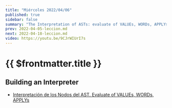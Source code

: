 ```yaml
---
title: "Miércoles 2022/04/06"
published: true
sidebar: false
summary: "The Interpretation of ASTs: evaluate of VALUEs, WORDs, APPLYs"
prev: 2022-04-05-leccion.md
next: 2022-04-18-leccion.md
video: https://youtu.be/9CJrWIUrI7s
---
```


# {{ $frontmatter.title }}

## Building an Interpreter

* [Interpretación de los Nodos del AST. Evaluate of VALUEs, WORDs, APPLYs](/temas/interpretation/ast-interpretation.html#introduccion)

<youtube></youtube>